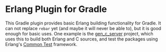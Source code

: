 # Erlang Plugin for Gradle

This Gradle plugin provides basic Erlang building functionality for
Gradle. It can not replace `rebar` yet (and maybe it will never be
able to), but it is good enough for basic uses. One example is the
[gen_c_server](https://github.com/ccrusius/gen_c_server) project,
which uses this to build both Erlang and C sources, and test the
packages using Erlang's
[Common Test](http://erlang.org/doc/man/ct.html) framework.
